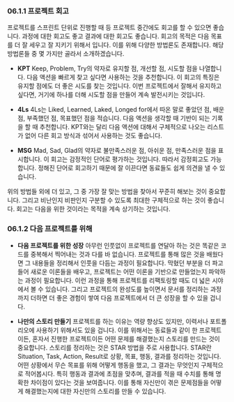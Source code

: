 ###  06.1.1 프로젝트 회고

프로젝트를 스프린트 단위로 진행할 때 등 프로젝트 중간에도 회고를 할 수 있으면 좋습니다. 과정에 대한 회고도 좋고 결과에 대한 회고도 좋습니다. 회고의 목적은 다음 목표를 더 잘 세우고 잘 지키기 위해서 입니다. 이를 위해 다양한 방법론도 존재합니다. 해당 방법론들 중 몇 가지만 골라서 소개하겠습니다.

- **KPT**
Keep, Problem, Try의 약자로 유지할 점, 개선할 점, 시도할 점을 나열합니다. 다음 액션을 빠르게 찾고 싶다면 사용하는 것을 추천합니다. 이 회고의 특징은 유지할 점에도 더 좋은 시도를 찾는 것입니다. 이번 프로젝트에서 잘해서 유지하고 싶다면, 거기에 하나를 더해 시도할 점을 만들어 계속 발전시키는 것입니다.

- **4Ls**
4Ls는 Liked, Learned, Laked, Longed for에서 따온 말로 좋았던 점, 배운 점, 부족했던 점, 목표했던 점을 적습니다. 다음 액션을 생각할 때 기반이 되는 기록을 할 때 추천합니다. KPT와는 달리 다음 액션에 대해서 구체적으로 나오는 리스트가 없어 다른 회고 방식과 섞어서 사용하는 것도 좋습니다. 

- **MSG**
Mad, Sad, Glad의 약자로 불만족스러운 점, 아쉬운 점, 만족스러운 점을 표시합니다. 이 회고는 감정적인 단어로 평가하는 것입니다. 따라서 감정회고도 가능합니다. 정해진 단어로 회고하기 때문에 잘 이끈다면 동료들도 쉽게 의견을 낼 수 있습니다.

위의 방법들 외에 더 있고, 그 중 가장 잘 맞는 방법을 찾아서 꾸준히 해보는 것이 중요합니다. 그리고 비난인지 비판인지 구분할 수 있도록 최대한 구체적으로 하는 것이 좋습니다. 회고는 다음을 위한 것이라는 목적을 계속 상기하는 것입니다.

### 06.1.2 다음 프로젝트를 위해

- **다음 프로젝트를 위한 성장**
아무런 인풋없이 프로젝트를 연달아 하는 것은 똑같은 코드를 중복해서 찍어내는 것과 다를 바 없습니다. 프로젝트를 통해 많은 것을 배웠다면 그 내용들을 정리해서 인풋을 다듬는 과정이 필요합니다. 막혔던 부분을 더 파고 들어 새로운 이론들을 배우고, 프로젝트는 어떤 이론을 기반으로 만들었는지 파악하는 과정이 필요합니다. 이런 과정을 통해 프로젝트를 리팩토링할 때도 더 넓은 시야에서 볼 수 있습니다. 그리고 프로젝트의 완성도를 높이면서 문서를 정리하는 과정까지 더하면 더 좋은 경험이 쌓여 다음 프로젝트에서 더 큰 성장을 할 수 있을 겁니다.

- **나만의 스토리 만들기**
프로젝트를 하는 이유는 역량 향상도 있지만, 이력서나 포트폴리오에 사용하기 위해서도 있을 겁니다. 이를 위해서는 동료들과 같이 한 프로젝트이든, 혼자서 진행한 프로젝트이든 어떤 문제를 해결했는지 스토리를 만드는 것이 중요합니다. 스토리를 정리하는 것은 STAR 방법을 주로 사용합니다.
STAR란 Situation, Task, Action, Result로 상황, 목표, 행동, 결과를 정리하는 것입니다. 어떤 상황에서 무슨 목표를 위해 어떻게 행동을 했고, 그 결과는 무엇인지 구체적으로 적어봅시다. 특히 행동과 결과에 초점을 맞추며, 결과를 적을 때 수치를 통해 명확한 차이점이 있다는 것을 보여줍니다. 이를 통해 자신만이 겪은 문제점들을 어떻게 해결했는지에 대한 자신만의 스토리를 만들 수 있습니다.